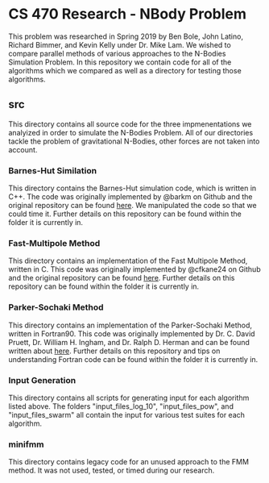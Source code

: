 # CS 470 Research - NBody Problem
This problem was researched in Spring 2019 by Ben Bole, John Latino, Richard Bimmer, and Kevin Kelly under Dr. Mike Lam. We wished to compare parallel methods of various approaches to the N-Bodies Simulation Problem. In this repository we contain code for all of the algorithms which we compared as well as a directory for testing those algorithms.
## src
This directory contains all source code for the three impmenentations we analyized in order to simulate the N-Bodies Problem. All of our directories tackle the problem of gravitational N-Bodies, other forces are not taken into account.
### Barnes-Hut Similation
This directory contains the Barnes-Hut simulation code, which is written in C++. The code was originally implemented by @barkm on Github and the original repository can be found [here](https://github.com/barkm/n-body). We manipulated the code so that we could time it. Further details on this repository can be found within the folder it is currently in.
### Fast-Multipole Method
This directory contains an implementation of the Fast Multipole Method, written in C. This code was originally implemented by @cfkane24 on Github and the original repository can be found [here](https://github.com/cfkane24/fast-multipole-method). Further details on this repository can be found within the folder it is currently in.
### Parker-Sochaki Method
This directory contains an implementation of the Parker-Sochaki Method, written in Fortran90. This code was originally implemented by Dr. C. David Pruett, Dr. William H. Ingham, and Dr. Ralph D. Herman and can be found written about [here](http://educ.jmu.edu/~sochacjs/PruettInghamHerman.pdf). Further details on this repository and tips on understanding Fortran code can be found within the folder it is currently in.
### Input Generation
This directory contains all scripts for generating input for each algorithm listed above. The folders "input_files_log_10", "input_files_pow", and "input_files_swarm" all contain the input for various test suites for each algorithm.
### minifmm
This directory contains legacy code for an unused approach to the FMM method. It was not used, tested, or timed during our research.
